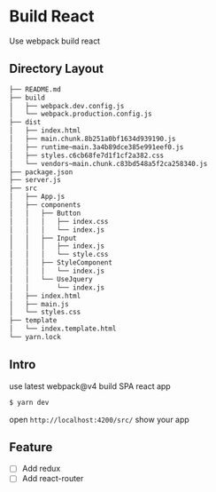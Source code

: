 # Build React

Use webpack build react

## Directory Layout

```sh
├── README.md
├── build
│   ├── webpack.dev.config.js
│   └── webpack.production.config.js
├── dist
│   ├── index.html
│   ├── main.chunk.8b251a0bf1634d939190.js
│   ├── runtime~main.3a4b89dce385e991eef0.js
│   ├── styles.c6cb68fe7d1f1cf2a382.css
│   └── vendors~main.chunk.c83bd548a5f2ca258340.js
├── package.json
├── server.js
├── src
│   ├── App.js
│   ├── components
│   │   ├── Button
│   │   │   ├── index.css
│   │   │   └── index.js
│   │   ├── Input
│   │   │   ├── index.js
│   │   │   └── style.css
│   │   ├── StyleComponent
│   │   │   └── index.js
│   │   └── UseJquery
│   │       └── index.js
│   ├── index.html
│   ├── main.js
│   └── styles.css
├── template
│   └── index.template.html
└── yarn.lock
```

## Intro

use latest webpack@v4 build SPA react app

```sh
$ yarn dev
```

open `http://localhost:4200/src/` show your app

## Feature

- [ ] Add redux
- [ ] Add react-router
